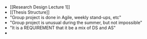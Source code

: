 * [[Research Design Lecture 1]]
* [[Thesis Structure]]
* "Group project is done in Agile, weekly stand-ups, etc"
* "Group project is unusual during the summer, but not impossible"
* "It is a REQUIREMENT that it be a mix of DS and AS"
* 